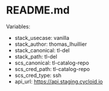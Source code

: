 # README.md

Variables:
- stack_usecase: vanilla
- stack_author: thomas_lhuillier
- stack_canonical: tl-del
- stack_path: tl-del
- scs_canonical: tl-catalog-repo
- scs_cred_path: tl-catalog-repo
- scs_cred_type: ssh
- api_url: https://api.staging.cycloid.io
